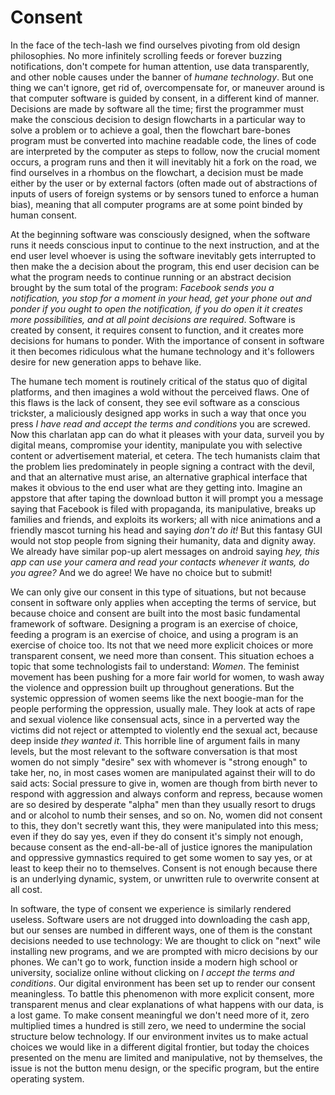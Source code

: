 # Consent

In the face of the tech-lash we find ourselves pivoting from old design philosophies. No more infinitely scrolling feeds or forever buzzing notifications, don't compete for human attention, use data transparently, and other noble causes under the banner of *humane technology*. But one thing we can't ignore, get rid of, overcompensate for, or maneuver around is that computer software is guided by consent, in a different kind of manner. Decisions are made by software all the time; first the programmer must make the conscious decision to design flowcharts in a particular way to solve a problem or to achieve a goal, then the flowchart bare-bones program must be converted into machine readable code, the lines of code are interpreted by the computer as steps to follow, now the crucial moment occurs, a program runs and then it will inevitably hit a fork on the road, we find ourselves in a rhombus on the flowchart, a decision must be made either by the user or by external factors (often made out of abstractions of inputs of users of foreign systems or by sensors tuned to enforce a human bias), meaning that all computer programs are at some point binded by human consent.

At the beginning software was consciously designed, when the software runs it needs conscious input to continue to the next instruction, and at the end user level whoever is using the software inevitably gets interrupted to then make the a decision about the program, this end user decision can be what the program needs to continue running or an abstract decision brought by the sum total of the program: *Facebook sends you a notification, you stop for a moment in your head, get your phone out and ponder if you ought to open the notification, if you do open it it creates more possibilities, and at all point decisions are required*. Software is created by consent, it requires consent to function, and it creates more decisions for humans to ponder. With the importance of consent in software it then becomes ridiculous what the humane technology and it's followers desire for new generation apps to behave like.

The humane tech moment is routinely critical of the status quo of digital platforms, and then imagines a wold without the perceived flaws. One of this flaws is the lack of consent, they see evil software as a conscious trickster, a maliciously designed app works in such a way that once you press *I have read and accept the terms and conditions* you are screwed. Now this charlatan app can do what it pleases with your data, surveil you by digital means, compromise your identity, manipulate you with selective content or advertisement material, et cetera. The tech humanists claim that the problem lies predominately in people signing a contract with the devil, and that an alternative must arise, an alternative graphical interface that makes it obvious to the end user what are they getting into. Imagine an appstore that after taping the download button it will prompt you a message saying that Facebook is filed with propaganda, its manipulative, breaks up families and friends, and exploits its workers; all with nice animations and a friendly mascot turning his head and saying *don't do it!* But this fantasy GUI would not stop people from signing their humanity, data and dignity away. We already have similar pop-up alert messages on android saying *hey, this app can use your camera and read your contacts whenever it wants, do you agree?* And we do agree! We have no choice but to submit!

We can only give our consent in this type of situations, but not because consent in software only applies when accepting the terms of service, but because choice and consent are built into the most basic fundamental framework of software. Designing a program is an exercise of choice, feeding a program is an exercise of choice, and using a program is an exercise of choice too. Its not that we need more explicit choices or more transparent consent, we need more than consent. This situation echoes a topic that some technologists fail to understand: *Women*. The feminist movement has been pushing for a more fair world for women, to wash away the violence and oppression built up throughout generations. But the systemic oppression of women seems like the next boogie-man for the people performing the oppression, usually male. They look at acts of rape and sexual violence like consensual acts, since in a perverted way the victims did not reject or attempted to violently end the sexual act, because deep inside *they wanted it*. This horrible line of argument fails in many levels, but the most relevant to the software conversation is that most women do not simply "desire" sex with whomever is "strong enough" to take her, no, in most cases women are manipulated against their will to do said acts: Social pressure to give in, women are though from birth never to respond with aggression and always conform and repress, because women are so desired by desperate "alpha" men than they usually resort to drugs and or alcohol to numb their senses, and so on. No, women did not consent to this, they don't secretly want this, they were manipulated into this mess; even if they do say yes, even if they do consent it's simply not enough, because consent as the end-all-be-all of justice ignores the manipulation and oppressive gymnastics required to get some women to say yes, or at least to keep their no to themselves. Consent is not enough because there is an underlying dynamic, system, or unwritten rule to overwrite consent at all cost.

In software, the type of consent we experience is similarly rendered useless. Software users are not drugged into downloading the cash app, but our senses are numbed in different ways, one of them is the constant decisions needed to use technology: We are thought to click on "next" wile installing new programs, and we are prompted with micro decisions by our phones. We can't go to work, function inside a modern high school or university, socialize online without clicking on *I accept the terms and conditions*. Our digital environment has been set up to render our consent meaningless. To battle this phenomenon with more explicit consent, more transparent menus and clear explanations of what happens with our data, is a lost game. To make consent meaningful we don't need more of it, zero multiplied times a hundred is still zero, we need to undermine the social structure below technology. If our environment invites us to make actual choices we would like in a different digital frontier, but today the choices presented on the menu are limited and manipulative, not by themselves, the issue is not the button menu design, or the specific program, but the entire operating system.